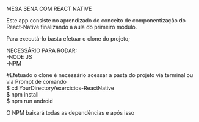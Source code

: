 MEGA SENA COM REACT NATIVE

Este app consiste no aprendizado do conceito de componentização do React-Native finalizando a aula do primeiro módulo.

Para executá-lo basta efetuar o clone do projeto;

NECESSÁRIO PARA RODAR:
<br> -NODE JS
<br> -NPM

#Efetuado o clone é necessário acessar a pasta do projeto via terminal ou via Prompt de comando
<br> $ cd YourDirectory/exercicios-ReactNative
<br> $ npm install
<br> $ npm run android 
<p> 
O NPM baixará todas as dependências e após isso
